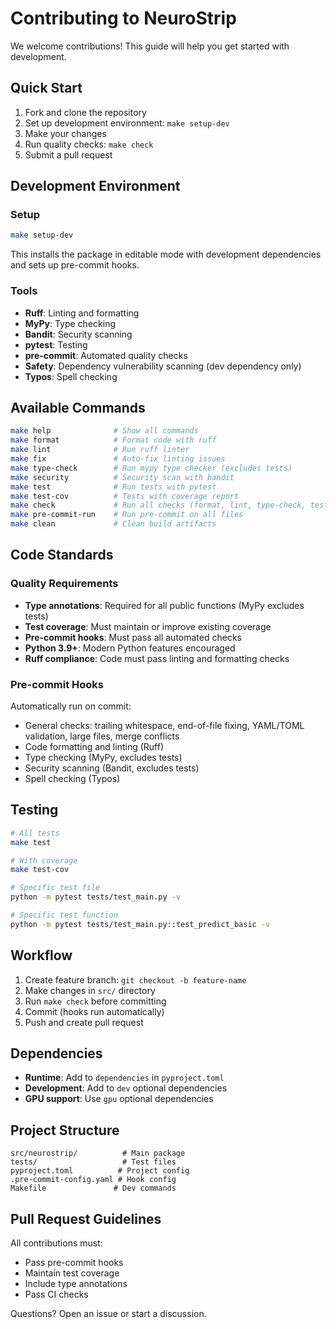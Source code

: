 # Contributing to NeuroStrip

We welcome contributions! This guide will help you get started with development.

## Quick Start

1. Fork and clone the repository
2. Set up development environment: `make setup-dev`
3. Make your changes
4. Run quality checks: `make check`
5. Submit a pull request

## Development Environment

### Setup
```bash
make setup-dev
```
This installs the package in editable mode with development dependencies and sets up pre-commit hooks.

### Tools
- **Ruff**: Linting and formatting
- **MyPy**: Type checking
- **Bandit**: Security scanning
- **pytest**: Testing
- **pre-commit**: Automated quality checks
- **Safety**: Dependency vulnerability scanning (dev dependency only)
- **Typos**: Spell checking

## Available Commands

```bash
make help              # Show all commands
make format            # Format code with ruff
make lint              # Run ruff linter
make fix               # Auto-fix linting issues
make type-check        # Run mypy type checker (excludes tests)
make security          # Security scan with bandit
make test              # Run tests with pytest
make test-cov          # Tests with coverage report
make check             # Run all checks (format, lint, type-check, test)
make pre-commit-run    # Run pre-commit on all files
make clean             # Clean build artifacts
```

## Code Standards

### Quality Requirements
- **Type annotations**: Required for all public functions (MyPy excludes tests)
- **Test coverage**: Must maintain or improve existing coverage
- **Pre-commit hooks**: Must pass all automated checks
- **Python 3.9+**: Modern Python features encouraged
- **Ruff compliance**: Code must pass linting and formatting checks

### Pre-commit Hooks
Automatically run on commit:
- General checks: trailing whitespace, end-of-file fixing, YAML/TOML validation, large files, merge conflicts
- Code formatting and linting (Ruff)
- Type checking (MyPy, excludes tests)
- Security scanning (Bandit, excludes tests)
- Spell checking (Typos)

## Testing

```bash
# All tests
make test

# With coverage
make test-cov

# Specific test file
python -m pytest tests/test_main.py -v

# Specific test function
python -m pytest tests/test_main.py::test_predict_basic -v
```

## Workflow

1. Create feature branch: `git checkout -b feature-name`
2. Make changes in `src/` directory
3. Run `make check` before committing
4. Commit (hooks run automatically)
5. Push and create pull request

## Dependencies

- **Runtime**: Add to `dependencies` in `pyproject.toml`
- **Development**: Add to `dev` optional dependencies
- **GPU support**: Use `gpu` optional dependencies

## Project Structure

```
src/neurostrip/          # Main package
tests/                   # Test files
pyproject.toml          # Project config
.pre-commit-config.yaml # Hook config
Makefile               # Dev commands
```

## Pull Request Guidelines

All contributions must:
- Pass pre-commit hooks
- Maintain test coverage
- Include type annotations
- Pass CI checks

Questions? Open an issue or start a discussion.
